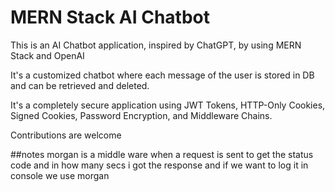 
# MERN Stack AI Chatbot

This is an AI Chatbot application, inspired by ChatGPT, by using MERN Stack and OpenAI

It's a customized chatbot where each message of the user is stored in DB and can be retrieved and deleted.

It's a completely secure application using JWT Tokens, HTTP-Only Cookies, Signed Cookies, Password Encryption, and Middleware Chains.

Contributions are welcome




##notes
morgan is  a middle ware when a request is sent to get the status code and in how many secs i got the response
and if we want to log it in console we use morgan
